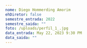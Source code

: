 ```yaml
---
nome: Diego Hommerding Amorim
ehDiretor: false
semestre_entrada: 2022
semestre_saida: ""
foto: /uploads/perfil_1_.jpg
data_entrada: May 22, 2023 9:30 PM
data_saida: ""
---
```

